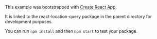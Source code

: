 This example was bootstrapped with [Create React App](https://github.com/facebook/create-react-app).

It is linked to the react-location-query package in the parent directory for development purposes.

You can run `npm install` and then `npm start` to test your package.
